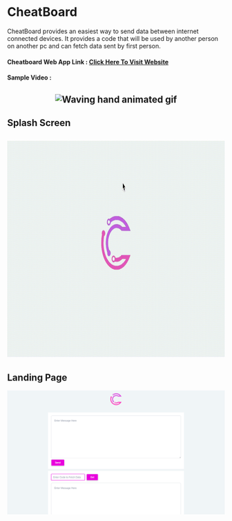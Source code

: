 # CheatBoard
CheatBoard provides an easiest way to send data between internet connected devices. It provides a code that will be used by another person on another pc and can fetch data sent by first person.

#### Cheatboard Web App Link : [Click Here To Visit Website](https://catalystsreachout.github.io/cheatboard/)<br>

#### Sample Video :
<h2 align="center">
    <img src="https://github.com/CatalystsReachOut/cheatboard/blob/client/Screen%20Recording%202022-09-26%20at%2002.21.16.gif" 
         alt="Waving hand animated gif"
         height=500"
         width="850" />
</h2>

## Splash Screen
<h2 align="center">
    <img src="https://github.com/CatalystsReachOut/cheatboard/blob/client/splashscreen.gif" 
         alt="Waving hand animated gif"
         height=500"
         width="850" />
</h2>

## Landing Page
![landingpage](https://github.com/CatalystsReachOut/cheatboard/blob/client/landingpage.png)
